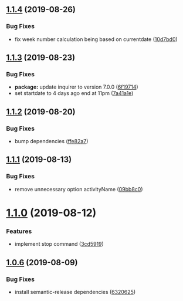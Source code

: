 ## [1.1.4](https://github.com/khaledosman/timeular-cli/compare/v1.1.3...v1.1.4) (2019-08-26)


### Bug Fixes

* fix week number calculation being based on currentdate ([10d7bd0](https://github.com/khaledosman/timeular-cli/commit/10d7bd0))

## [1.1.3](https://github.com/khaledosman/timeular-cli/compare/v1.1.2...v1.1.3) (2019-08-23)


### Bug Fixes

* **package:** update inquirer to version 7.0.0 ([6f19714](https://github.com/khaledosman/timeular-cli/commit/6f19714))
* set startdate to 4 days ago end at 11pm ([7a41a1e](https://github.com/khaledosman/timeular-cli/commit/7a41a1e))

## [1.1.2](https://github.com/khaledosman/timeular-cli/compare/v1.1.1...v1.1.2) (2019-08-20)


### Bug Fixes

* bump dependencies ([ffe82a7](https://github.com/khaledosman/timeular-cli/commit/ffe82a7))

## [1.1.1](https://github.com/khaledosman/timeular-cli/compare/v1.1.0...v1.1.1) (2019-08-13)


### Bug Fixes

* remove unnecessary option activityName ([09bb8c0](https://github.com/khaledosman/timeular-cli/commit/09bb8c0))

# [1.1.0](https://github.com/khaledosman/timeular-cli/compare/v1.0.6...v1.1.0) (2019-08-12)


### Features

* implement stop command ([3cd5919](https://github.com/khaledosman/timeular-cli/commit/3cd5919))

## [1.0.6](https://github.com/khaledosman/timeular-cli/compare/v1.0.5...v1.0.6) (2019-08-09)


### Bug Fixes

* install semantic-release dependencies ([6320625](https://github.com/khaledosman/timeular-cli/commit/6320625))

